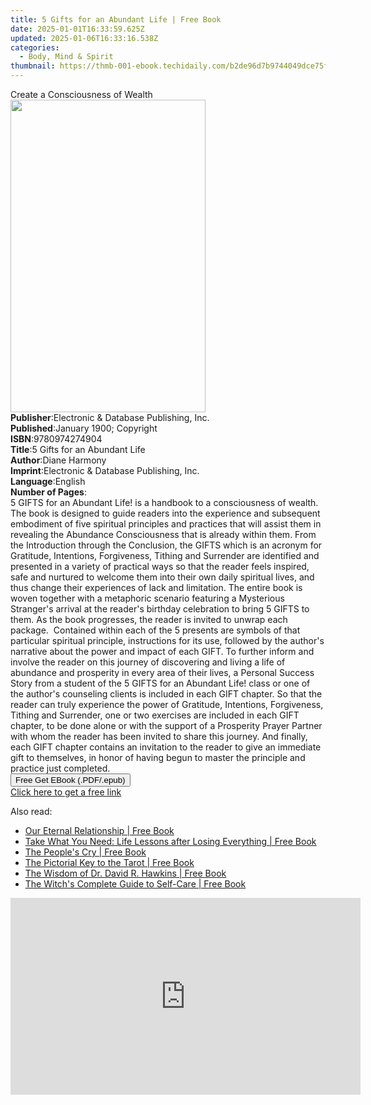 ```yaml
---
title: 5 Gifts for an Abundant Life | Free Book
date: 2025-01-01T16:33:59.625Z
updated: 2025-01-06T16:33:16.538Z
categories:
  - Body, Mind & Spirit
thumbnail: https://thmb-001-ebook.techidaily.com/b2de96d7b9744049dce75fdf4bea4322668ca1c43bce05c98a36acac5c2b628e.jpg
---
```

<main id="book-container">
  <div class="flex flex-col">
    <div class="book-brief flex-1 py-6 px-4 sm:p-6 md:py-10 md:px-8">
      <!-- brief-->
      <div class="book-brief-main">Create a Consciousness of Wealth</div>
    </div>
    <div
      class="book-meta-info flex-1 grid gap-4 col-start-1 col-end-3 row-start-1 sm:mb-6 sm:grid-cols-4 lg:gap-6 lg:col-start-2 lg:row-end-6 lg:row-span-6 lg:mb-0"
    >
      <div
        class="book-meta-info-left place-content-center mt-4 p-4 text-sm leading-6 col-start-2 col-span-2 dark:text-slate-400"
      >
        <img
          class="w-full h-500 object-cover rounded-lg sm:h-255 sm:col-span-2 lg:col-span-full"
          src="https://img-001-ebook.techidaily.com/f24f1f82f93523545bfc41960c8b0f53d024ad0fcd29ffe4a9356ee4aa27ccdc.jpg"
          alt=""
          width="312"
          height="500"
        />
      </div>
      <div
        class="book-meta-info-right mt-2 col-start-1 row-start-2 col-span-3 self-center"
      >
        <!-- meta data  -->
        <div class="flex flex-col px-4 md:px-8">
          <div class="flex-1">
            <strong>Publisher</strong>:<span class="px-2"
              >Electronic &amp; Database Publishing, Inc.</span
            >
          </div>
          <div class="flex-1">
            <strong>Published</strong>:<span class="px-2"
              >January 1900; Copyright</span
            >
          </div>
          <div class="flex-1">
            <strong>ISBN</strong>:<span class="px-2">9780974274904</span>
          </div>
          <div class="flex-1">
            <strong>Title</strong>:<span class="px-2"
              >5 Gifts for an Abundant Life</span
            >
          </div>
          <div class="flex-1">
            <strong>Author</strong>:<span class="px-2">Diane Harmony</span>
          </div>
          <div class="flex-1">
            <strong>Imprint</strong>:<span class="px-2"
              >Electronic &amp; Database Publishing, Inc.</span
            >
          </div>
          <div class="flex-1">
            <strong>Language</strong>:<span class="px-2">English</span>
          </div>
          <div class="flex-1">
            <strong>Number of Pages</strong>:<span class="px-2"></span>
          </div>
        </div>
      </div>
    </div>
    <div class="book-description flex-1 py-6 px-4 sm:p-6 md:py-10 md:px-8">
      <div class="book-description-main">
        <div accordion-content="" id="description">
          5 GIFTS for an Abundant Life! is a handbook to a consciousness of
          wealth.&nbsp; The book is designed to guide readers into the
          experience and subsequent embodiment of five spiritual principles and
          practices that will assist them in revealing the Abundance
          Consciousness that is already within them. From the Introduction
          through the Conclusion, the GIFTS which is an acronym for Gratitude,
          Intentions, Forgiveness, Tithing and Surrender are identified and
          presented in a variety of practical ways so that the reader feels
          inspired, safe and nurtured to welcome them into their own daily
          spiritual lives, and thus change their experiences of lack and
          limitation. The entire book is woven together with a metaphoric
          scenario featuring a Mysterious Stranger's arrival at the reader's
          birthday celebration to bring 5 GIFTS to them. As the book progresses,
          the reader is invited to unwrap each package.&nbsp; Contained within
          each of the 5 presents are symbols of that particular spiritual
          principle, instructions for its use, followed by the author's
          narrative about the power and impact of each GIFT. To further inform
          and involve the reader on this journey of discovering and living a
          life of abundance and prosperity in every area of their lives, a
          Personal Success Story from a student of the 5 GIFTS for an Abundant
          Life! class or one of the author's counseling clients is included in
          each GIFT chapter. So that the reader can truly experience the power
          of Gratitude, Intentions, Forgiveness, Tithing and Surrender, one or
          two exercises are included in each GIFT chapter, to be done alone or
          with the support of a Prosperity Prayer Partner with whom the reader
          has been invited to share this journey. And finally, each GIFT chapter
          contains an invitation to the reader to give an immediate gift to
          themselves, in honor of having begun to master the principle and
          practice just completed.
        </div>
        <div class="accordion-fader"></div>
      </div>
    </div>
    <div class="book-excerpts flex-1 py-6 px-4 sm:p-6 md:py-10 md:px-8"></div>
    <div
      class="book-about-author flex-1 py-6 px-4 sm:p-6 md:py-10 md:px-8"
    ></div>
    <div class="book-free-get flex-1 py-6 px-4 sm:p-6 md:py-10 md:px-8">
      <button
        id="btn-free-get"
        class="bg-blue-500 hover:bg-blue-700 text-white font-bold py-2 px-4 rounded"
      >
        Free Get EBook (.PDF/.epub)
      </button>
      <div id="countdown-display" class="px-2 text-lg mt-2"></div>
      <a
        id="free-link"
        class="hidden bg-blue-500 hover:bg-blue-700 text-white font-bold py-2 px-4 rounded"
        href="https://www.ebooks.com/en-us/book/316791/5-gifts-for-an-abundant-life/diane-harmony/"
        target="_blank"
        >Click here to get a free link</a
      >
    </div>
    <script>
      let countdownTime = 0;
      let countdownInterval = null;
      document
        .getElementById('btn-free-get')
        .addEventListener('click', startCountdown);
      function startCountdown() {
        countdownTime = new Date().getTime() + 60000 * 3;
        countdownInterval = setInterval(updateCountdown, 1000);
        document.getElementById('btn-free-get').disabled = true;
        document
          .getElementById('btn-free-get')
          .classList.add('bg-gray-500', 'cursor-not-allowed');
      }
      function updateCountdown() {
        let currentTime = new Date().getTime();
        let timeLeft = countdownTime - currentTime;
        let secondsLeft = Math.floor(timeLeft / 1000);
        document.getElementById('countdown-display').innerHTML =
          `Remaining time: ${secondsLeft} seconds.`;
        if (secondsLeft <= 0) {
          clearInterval(countdownInterval);
          document.getElementById('btn-free-get').classList.add('hidden');
          document.getElementById('free-link').classList.remove('hidden');
          document.getElementById('countdown-display').innerHTML = '';
        }
      }
    </script>
  </div>
</main>

<ins class="adsbygoogle"
      style="display:block"
      data-ad-client="ca-pub-7571918770474297"
      data-ad-slot="8358498916"
      data-ad-format="auto"
      data-full-width-responsive="true"></ins>
    

<span class="atpl-alsoreadstyle">Also read:</span>
<div><ul>
<li><a href="https://novels-ebooks.techidaily.com/210333811-9781922565457-our-eternal-relationship/"><u>Our Eternal Relationship | Free Book</u></a></li>
<li><a href="https://novels-ebooks.techidaily.com/210334594-9781506468624-take-what-you-need-life-lessons-after-losing-everything/"><u>Take What You Need: Life Lessons after Losing Everything | Free Book</u></a></li>
<li><a href="https://novels-ebooks.techidaily.com/210334503-9781638440529-the-peoples-cry/"><u>The People's Cry | Free Book</u></a></li>
<li><a href="https://novels-ebooks.techidaily.com/210334254-9781420974362-the-pictorial-key-to-the-tarot/"><u>The Pictorial Key to the Tarot | Free Book</u></a></li>
<li><a href="https://novels-ebooks.techidaily.com/210333573-9781401965051-the-wisdom-of-dr-david-r-hawkins/"><u>The Wisdom of Dr. David R. Hawkins | Free Book</u></a></li>
<li><a href="https://novels-ebooks.techidaily.com/210334233-9780760372654-the-witchs-complete-guide-to-self-care/"><u>The Witch's Complete Guide to Self-Care | Free Book</u></a></li>
</ul></div>

<!-- affiliate ads begin -->
<iframe width="560" height="315" src="https://www.youtube.com/embed/5OmJZ4Z8jgk?si=YIoEaPI8geoiFSYE" title="YouTube video player" frameborder="0" allow="accelerometer; autoplay; clipboard-write; encrypted-media; gyroscope; picture-in-picture; web-share" referrerpolicy="strict-origin-when-cross-origin" allowfullscreen></iframe>
<!-- affiliate ads end -->

